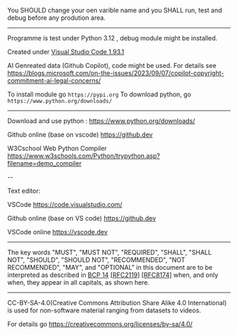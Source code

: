 
You SHOULD change your oen varible name and you SHALL run, test and debug before any prodution area.


---

Programme is test under Python 3.12 , debug module might be installed.

Created under [Visual Studio Code 1.93.1](https://code.visualstudio.com/)

AI Genreated data (Github Copilot), code might be used. For details see https://blogs.microsoft.com/on-the-issues/2023/09/07/copilot-copyright-commitment-ai-legal-concerns/

To install module go `https://pypi.org` To download python, go `https://www.python.org/downloads/`

---

<Preferred> Download and use python : https://www.python.org/downloads/

Github online (base on vscode) https://github.dev

W3Cschool Web Python Compiler https://www.w3schools.com/Python/trypython.asp?filename=demo_compiler

--

Text editor:

VSCode https://code.visualstudio.com/

Github online (base on VS code) https://github.dev

VSCode online https://vscode.dev

---

The key words "MUST", "MUST NOT", "REQUIRED", "SHALL", "SHALL
NOT", "SHOULD", "SHOULD NOT", "RECOMMENDED", "NOT RECOMMENDED",
"MAY", and "OPTIONAL" in this document are to be interpreted as
described in [BCP 14](https://www.rfc-editor.org/info/bcp14) [[RFC2119](https://doi.org/10.17487/RFC2119)] [[RFC8174](https://doi.org/10.17487/RFC8174)] when, and only when, they
appear in all capitals, as shown here.

---

CC-BY-SA-4.0(Creative Commons Attribution Share Alike 4.0 International) is used for non-software material ranging from datasets to videos.

For details go https://creativecommons.org/licenses/by-sa/4.0/
